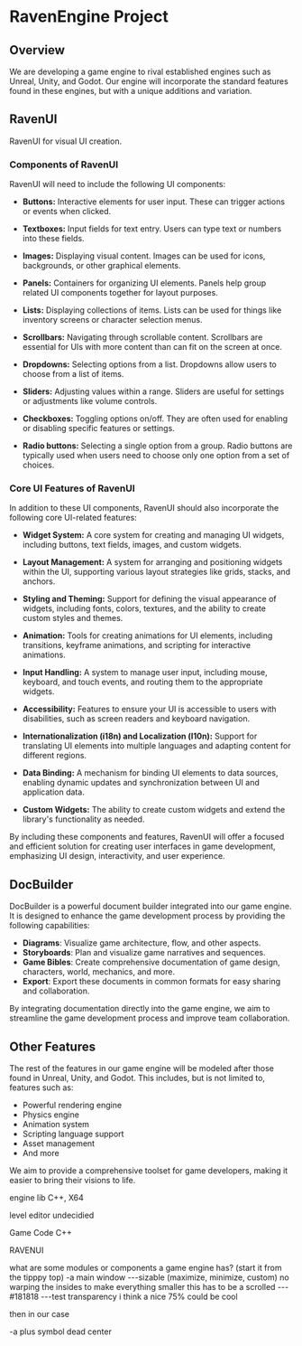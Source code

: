 # RavenEngine Project

## Overview

We are developing a game engine to rival established engines such as Unreal, Unity, and Godot. Our engine will incorporate the standard features found in these engines, but with a unique additions and variation.

## RavenUI
RavenUI for visual UI creation.

### Components of RavenUI

RavenUI will need to include the following UI components:

- **Buttons:** Interactive elements for user input. These can trigger actions or events when clicked.

- **Textboxes:** Input fields for text entry. Users can type text or numbers into these fields.

- **Images:** Displaying visual content. Images can be used for icons, backgrounds, or other graphical elements.

- **Panels:** Containers for organizing UI elements. Panels help group related UI components together for layout purposes.

- **Lists:** Displaying collections of items. Lists can be used for things like inventory screens or character selection menus.

- **Scrollbars:** Navigating through scrollable content. Scrollbars are essential for UIs with more content than can fit on the screen at once.

- **Dropdowns:** Selecting options from a list. Dropdowns allow users to choose from a list of items.

- **Sliders:** Adjusting values within a range. Sliders are useful for settings or adjustments like volume controls.

- **Checkboxes:** Toggling options on/off. They are often used for enabling or disabling specific features or settings.

- **Radio buttons:** Selecting a single option from a group. Radio buttons are typically used when users need to choose only one option from a set of choices.

### Core UI Features of RavenUI

In addition to these UI components, RavenUI should also incorporate the following core UI-related features:

- **Widget System:** A core system for creating and managing UI widgets, including buttons, text fields, images, and custom widgets.

- **Layout Management:** A system for arranging and positioning widgets within the UI, supporting various layout strategies like grids, stacks, and anchors.

- **Styling and Theming:** Support for defining the visual appearance of widgets, including fonts, colors, textures, and the ability to create custom styles and themes.

- **Animation:** Tools for creating animations for UI elements, including transitions, keyframe animations, and scripting for interactive animations.

- **Input Handling:** A system to manage user input, including mouse, keyboard, and touch events, and routing them to the appropriate widgets.

- **Accessibility:** Features to ensure your UI is accessible to users with disabilities, such as screen readers and keyboard navigation.

- **Internationalization (i18n) and Localization (l10n):** Support for translating UI elements into multiple languages and adapting content for different regions.

- **Data Binding:** A mechanism for binding UI elements to data sources, enabling dynamic updates and synchronization between UI and application data.

- **Custom Widgets:** The ability to create custom widgets and extend the library's functionality as needed.

By including these components and features, RavenUI will offer a focused and efficient solution for creating user interfaces in game development, emphasizing UI design, interactivity, and user experience.


## DocBuilder

DocBuilder is a powerful document builder integrated into our game engine. It is designed to enhance the game development process by providing the following capabilities:

- **Diagrams**: Visualize game architecture, flow, and other aspects.
- **Storyboards**: Plan and visualize game narratives and sequences.
- **Game Bibles**: Create comprehensive documentation of game design, characters, world, mechanics, and more.
- **Export**: Export these documents in common formats for easy sharing and collaboration.

By integrating documentation directly into the game engine, we aim to streamline the game development process and improve team collaboration.

## Other Features

The rest of the features in our game engine will be modeled after those found in Unreal, Unity, and Godot. This includes, but is not limited to, features such as:

- Powerful rendering engine
- Physics engine
- Animation system
- Scripting language support
- Asset management
- And more

We aim to provide a comprehensive toolset for game developers, making it easier to bring their visions to life.





engine lib
C++, X64

level editor
undecidied

Game Code
C++

RAVENUI

what are some modules or components a game engine has? (start it from the tipppy top)
-a main window
---sizable (maximize, minimize, custom) no warping the insides to make everything smaller this has to be a scrolled
---#181818
---test transparency i think a nice 75% could be cool

then in our case

-a plus symbol dead center